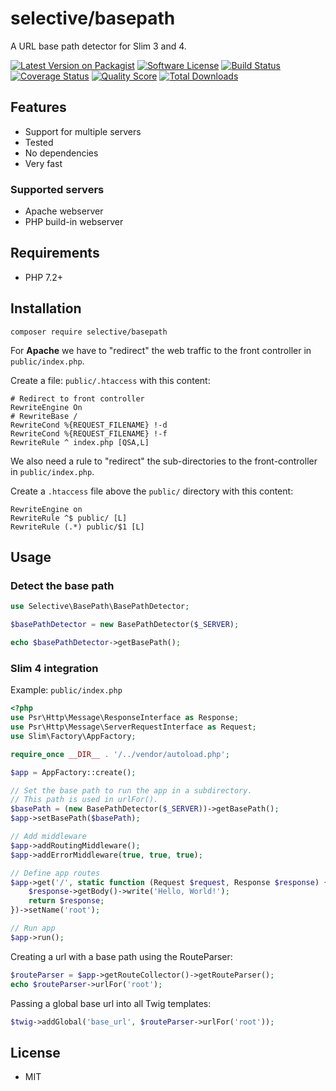 # selective/basepath

A URL base path detector for Slim 3 and 4.

[![Latest Version on Packagist](https://img.shields.io/github/release/selective-php/basepath.svg?style=flat-square)](https://packagist.org/packages/selective/basepath)
[![Software License](https://img.shields.io/badge/license-MIT-brightgreen.svg?style=flat-square)](LICENSE.md)
[![Build Status](https://img.shields.io/travis/selective-php/basepath/master.svg?style=flat-square)](https://travis-ci.org/selective-php/basepath)
[![Coverage Status](https://img.shields.io/scrutinizer/coverage/g/selective-php/basepath.svg?style=flat-square)](https://scrutinizer-ci.com/g/selective-php/basepath/code-structure)
[![Quality Score](https://img.shields.io/scrutinizer/quality/g/selective-php/basepath.svg?style=flat-square)](https://scrutinizer-ci.com/g/selective-php/basepath/?branch=master)
[![Total Downloads](https://img.shields.io/packagist/dt/selective/basepath.svg?style=flat-square)](https://packagist.org/packages/selective/basepath/stats)


## Features

* Support for multiple servers
* Tested
* No dependencies
* Very fast

### Supported servers

* Apache webserver
* PHP build-in webserver

## Requirements

* PHP 7.2+

## Installation

```
composer require selective/basepath
```

For **Apache** we have to "redirect" the web traffic to the front controller
in `public/index.php`. 

Create a file: `public/.htaccess` with this content:

```htaccess
# Redirect to front controller
RewriteEngine On
# RewriteBase /
RewriteCond %{REQUEST_FILENAME} !-d
RewriteCond %{REQUEST_FILENAME} !-f
RewriteRule ^ index.php [QSA,L]
```

We also need a rule to "redirect" the sub-directories to 
the front-controller in `public/index.php`. 

Create a `.htaccess` file above the `public/` directory with this content:

```htaccess
RewriteEngine on
RewriteRule ^$ public/ [L]
RewriteRule (.*) public/$1 [L]
```

## Usage

### Detect the base path

```php
use Selective\BasePath\BasePathDetector;

$basePathDetector = new BasePathDetector($_SERVER);

echo $basePathDetector->getBasePath();
```

### Slim 4 integration

Example: `public/index.php`

```php
<?php
use Psr\Http\Message\ResponseInterface as Response;
use Psr\Http\Message\ServerRequestInterface as Request;
use Slim\Factory\AppFactory;

require_once __DIR__ . '/../vendor/autoload.php';

$app = AppFactory::create();

// Set the base path to run the app in a subdirectory.
// This path is used in urlFor().
$basePath = (new BasePathDetector($_SERVER))->getBasePath();
$app->setBasePath($basePath);

// Add middleware
$app->addRoutingMiddleware();
$app->addErrorMiddleware(true, true, true);

// Define app routes
$app->get('/', static function (Request $request, Response $response) {
    $response->getBody()->write('Hello, World!');
    return $response;
})->setName('root');

// Run app
$app->run();
```

Creating a url with a base path using the RouteParser:

```php
$routeParser = $app->getRouteCollector()->getRouteParser();
echo $routeParser->urlFor('root');
```

Passing a global base url into all Twig templates:

```php
$twig->addGlobal('base_url', $routeParser->urlFor('root'));
```

## License

* MIT
